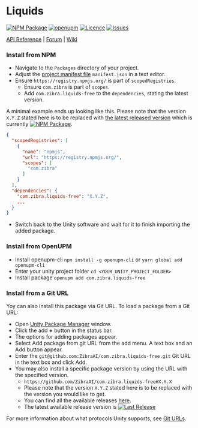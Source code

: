 # Liquids
<!-- Describe your package -->

[![NPM Package](https://img.shields.io/npm/v/com.zibra.liquids-free)](https://www.npmjs.com/package/com.zibra.liquids-free)
[![openupm](https://img.shields.io/npm/v/com.zibra.liquids-free?label=openupm&registry_uri=https://package.openupm.com)](https://openupm.com/packages/com.zibra.liquids-free/)
[![Licence](https://img.shields.io/npm/l/com.zibra.liquids-free)](https://github.com/ZibraAI/com.zibra.liquids-free/blob/master/LICENSE.md)
[![Issues](https://img.shields.io/github/issues/ZibraAI/com.zibra.liquids-free)](https://github.com/ZibraAI/com.zibra.liquids-free/issues)

<!-- Add some useful links here -->

[API Reference](https://myapi) | [Forum](https://myforum) | [Wiki](https://github.com/ZibraAI/com.zibra.liquids-free/wiki)

### Install from NPM
* Navigate to the `Packages` directory of your project.
* Adjust the [project manifest file](https://docs.unity3d.com/Manual/upm-manifestPrj.html) `manifest.json` in a text editor.
* Ensure `https://registry.npmjs.org/` is part of `scopedRegistries`.
  * Ensure `com.zibra` is part of `scopes`.
  * Add `com.zibra.liquids-free` to the `dependencies`, stating the latest version.

A minimal example ends up looking like this. Please note that the version `X.Y.Z` stated here is to be replaced with [the latest released version](https://www.npmjs.com/package/com.zibra.liquids-free) which is currently [![NPM Package](https://img.shields.io/npm/v/com.zibra.liquids-free)](https://www.npmjs.com/package/com.zibra.liquids-free).
  ```json
  {
    "scopedRegistries": [
      {
        "name": "npmjs",
        "url": "https://registry.npmjs.org/",
        "scopes": [
          "com.zibra"
        ]
      }
    ],
    "dependencies": {
      "com.zibra.liquids-free": "X.Y.Z",
      ...
    }
  }
  ```
* Switch back to the Unity software and wait for it to finish importing the added package.

### Install from OpenUPM
* Install openupm-cli `npm install -g openupm-cli` or `yarn global add openupm-cli`
* Enter your unity project folder `cd <YOUR_UNITY_PROJECT_FOLDER>`
* Install package `openupm add com.zibra.liquids-free`

### Install from a Git URL
Yoy can also install this package via Git URL. To load a package from a Git URL:

* Open [Unity Package Manager](https://docs.unity3d.com/Manual/upm-ui.html) window.
* Click the add **+** button in the status bar.
* The options for adding packages appear.
* Select Add package from git URL from the add menu. A text box and an Add button appear.
* Enter the `git@github.com:ZibraAI/com.zibra.liquids-free.git` Git URL in the text box and click Add.
* You may also install a specific package version by using the URL with the specified version.
  * `https://github.com/ZibraAI/com.zibra.liquids-free#X.Y.X`
  * Please note that the version `X.Y.Z` stated here is to be replaced with the version you would like to get.
  * You can find all the available releases [here](https://github.com/ZibraAI/com.zibra.liquids-free/releases).
  * The latest available release version is [![Last Release](https://img.shields.io/github/v/release/ZibraAI/com.zibra.liquids-free)](https://github.com/ZibraAI/com.zibra.liquids-free/releases/latest)

For more information about what protocols Unity supports, see [Git URLs](https://docs.unity3d.com/Manual/upm-git.html).

